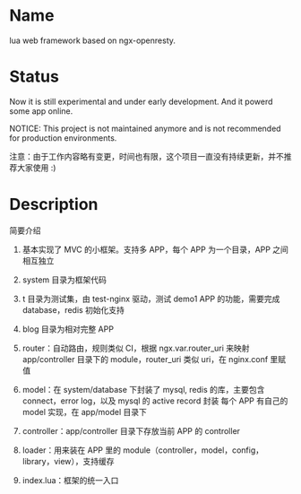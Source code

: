 Name
====


 lua web framework based on ngx-openresty.


Status
======

Now it is still experimental and under early development.
And it powerd some app online.

NOTICE: This project is not maintained anymore and is not recommended for production environments.

注意：由于工作内容略有变更，时间也有限，这个项目一直没有持续更新，并不推荐大家使用 :)


Description
===========
简要介绍
1. 基本实现了 MVC 的小框架。支持多 APP，每个 APP 为一个目录，APP 之间相互独立

2. system 目录为框架代码

3. t 目录为测试集，由 test-nginx 驱动，测试 demo1 APP 的功能，需要完成 database，redis 初始化支持

4. blog 目录为相对完整 APP

5. router：自动路由，规则类似 CI，根据 ngx.var.router_uri 来映射 app/controller 目录下的 module，router_uri 类似 uri，在 nginx.conf 里赋值

6. model：在 system/database 下封装了 mysql, redis 的库，主要包含 connect，error log，以及 mysql 的 active record 封装
          每个 APP 有自己的 model 实现，在 app/model 目录下

7. controller：app/controller 目录下存放当前 APP 的 controller

9. loader：用来装在 APP 里的 module（controller，model，config，library，view），支持缓存

10. index.lua：框架的统一入口



